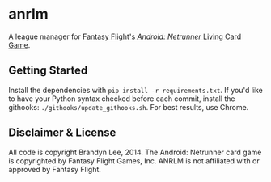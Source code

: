 anrlm
=====

A league manager for [Fantasy Flight's *Android: Netrunner* Living Card
Game][ffg].


Getting Started
---------------
Install the dependencies with `pip install -r requirements.txt`. If you'd like
to have your Python syntax checked before each commit, install the githooks:
`./githooks/update_githooks.sh`.  For best results, use Chrome.


Disclaimer & License
--------------------
All code is copyright Brandyn Lee, 2014. The Android: Netrunner card game is copyrighted
by Fantasy Flight Games, Inc. ANRLM is not affiliated with or approved by
Fantasy Flight.

[ffg]: http://www.fantasyflightgames.com/edge_minisite.asp?eidm=207&enmi=Android:%20Netrunner%20The%20Card%20Game
